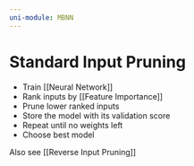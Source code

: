 ```yaml
---
uni-module: MBNN
---
```

# Standard Input Pruning

- Train [[Neural Network]]
- Rank inputs by [[Feature Importance]]
- Prune lower ranked inputs 
- Store the model with its validation score 
- Repeat until no weights left 
- Choose best model

Also see [[Reverse Input Pruning]]